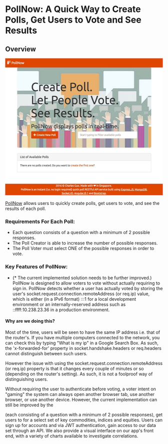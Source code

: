 # PollNow: A Quick Way to Create Polls, Get Users to Vote and See Results

## Overview

<img src="public/images/github/pollnowtitlepage.jpg" width=512 height=437 >

[PollNow](https://pollnow.herokuapp.com) allows users to quickly create polls, get users to vote, and see the results of each poll.

### Requirements For Each Poll:
- Each question consists of a question with a minimum of 2 possible responses.
- The Poll Creator is able to increase the number of possible responses.
- The Poll Voter must select ONE of the possible responses in order to vote.

### Key Features of PollNow:
- (* The current implemented solution needs to be further improved.) PollNow is designed to allow voters to vote without actually requiring to sign in. PollNow detects whether a user has actually voted by storing the user's socket.request.connection.remoteAddress (or req.ip) value, which is either (in a IPv6 format) :::1 for a local development environment or an internally-reserved address such as ::ffff:10.238.23.36 in a production environment.

#### Why are we doing this?
Most of the time, users will be seen to have the same IP address i.e. that of the router's. If you have multiple computers connected to the network, you can check this by typing "What is my ip" in a Google Search Box. As such, the 'x-forwarded-for' property in socket.handshake.headers or req.headers cannot distinguish between such users.

However the issue with using the socket.request.connection.remoteAddress (or req.ip) property is that it changes every couple of minutes or so (depending on the router's setting). As such, it is not a foolproof way of distinguishing users.

Without requiring the user to authenticate before voting, a voter intent on "gaming" the system can always open another browser tab, use another browser, or use another device. However, the current implementation can still be improved by the 

 (each consisting of a question with a minimum of 2 possible responses), get users to  for a select set of key commodities, indices and equities.  Users can sign up for accounts and via JWT authentication, gain access to our data set through an API.  We also provide a visual interface on our app's front end, with a variety of charts available to investigate correlations.
